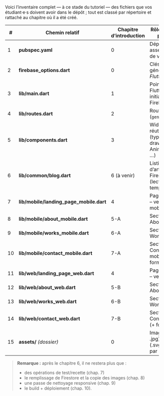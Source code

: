 Voici l’inventaire complet — à ce stade du tutoriel — des fichiers que vos étudiant·e·s doivent avoir dans le dépôt ; tout est classé par répertoire et rattaché au chapitre où il a été créé.

| #  | Chemin relatif                            | Chapitre d’introduction | Rôle / contenu principal                                              |
| -- | ----------------------------------------- | ----------------------- | --------------------------------------------------------------------- |
| 1  | **pubspec.yaml**                          | 0                       | Dépendances, assets, numéro de version                                |
| 2  | **firebase\_options.dart**                | 0                       | Clés Firebase générées par *FlutterFire CLI*                          |
| 3  | **lib/main.dart**                         | 1                       | Point d’entrée Flutter + initialisation Firebase                      |
| 4  | **lib/routes.dart**                       | 2                       | Routeur central (`generateRoute`)                                     |
| 5  | **lib/components.dart**                   | 3                       | Widgets réutilisables (typographies, drawers, forms, AnimatedCard, …) |
| 6  | **lib/common/blog.dart**                  | 6 (à venir)             | Listing d’articles Firestore (lecture temps-réel)                     |
| 7  | **lib/mobile/landing\_page\_mobile.dart** | 4                       | Page d’accueil – version mobile                                       |
| 8  | **lib/mobile/about\_mobile.dart**         | 5-A                     | Section « About » mobile                                              |
| 9  | **lib/mobile/works\_mobile.dart**         | 6-A                     | Section « Works » mobile                                              |
| 10 | **lib/mobile/contact\_mobile.dart**       | 7-A                     | Section « Contact » mobile (+ formulaire)                             |
| 11 | **lib/web/landing\_page\_web.dart**       | 4                       | Page d’accueil – version web                                          |
| 12 | **lib/web/about\_web.dart**               | 5-B                     | Section « About » web                                                 |
| 13 | **lib/web/works\_web.dart**               | 6-B                     | Section « Works » web                                                 |
| 14 | **lib/web/contact\_web.dart**             | 7-B                     | Section « Contact » web (+ formulaire)                                |
| 15 | **assets/** *(dossier)*                   | 0                       | Images (.png / .jpg) + icônes (.svg) utilisées par les pages          |

> **Remarque :** après le chapitre 6, il ne restera plus que :
>
> * des opérations de test/recette (chap. 7)
> * le remplissage de Firestore et la copie des images (chap. 8)
> * une passe de nettoyage responsive (chap. 9)
> * le build + déploiement (chap. 10).
